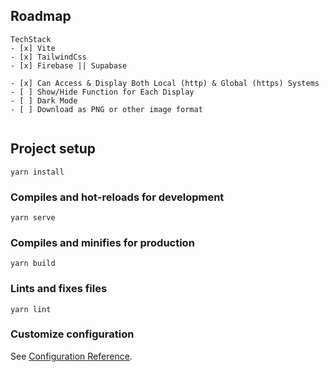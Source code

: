 ## Roadmap

```
TechStack
- [x] Vite
- [x] TailwindCss
- [x] Firebase || Supabase

- [x] Can Access & Display Both Local (http) & Global (https) Systems
- [ ] Show/Hide Function for Each Display
- [ ] Dark Mode
- [ ] Download as PNG or other image format


```

## Project setup
```
yarn install
```

### Compiles and hot-reloads for development
```
yarn serve
```

### Compiles and minifies for production
```
yarn build
```

### Lints and fixes files
```
yarn lint
```

### Customize configuration
See [Configuration Reference](https://cli.vuejs.org/config/).
